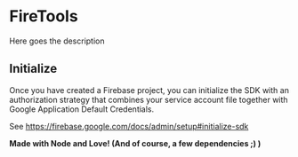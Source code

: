# FireTools

Here goes the description

## Initialize
Once you have created a Firebase project, you can initialize the SDK with an authorization strategy that combines your service account file together with Google Application Default Credentials.

See https://firebase.google.com/docs/admin/setup#initialize-sdk


**Made with Node and Love! (And of course, a few dependencies ;) )**
